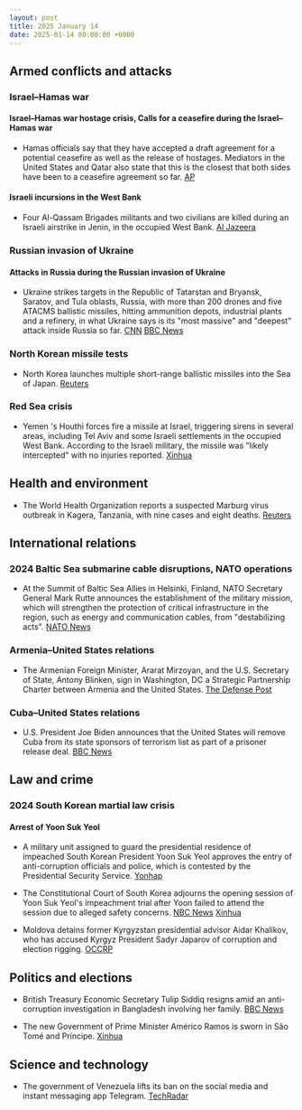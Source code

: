 ```yaml
---
layout: post
title: 2025 January 14
date: 2025-01-14 00:00:00 +0000
---
```


## Armed conflicts and attacks

### Israel–Hamas war

#### Israel–Hamas war hostage crisis, Calls for a ceasefire during the Israel–Hamas war

- Hamas officials say that they have accepted a draft agreement for a potential ceasefire as well as the release of hostages. Mediators in the United States and Qatar also state that this is the closest that both sides have been to a ceasefire agreement so far. [AP](https://apnews.com/article/israel-palestinians-hamas-war-news-01-14-2025-a1495c0f4f13102903ce31a862c49baa)

#### Israeli incursions in the West Bank

- Four Al-Qassam Brigades militants and two civilians are killed during an Israeli airstrike in Jenin, in the occupied West Bank. [Al Jazeera](https://www.aljazeera.com/news/liveblog/2025/1/15/live-israel-launches-fierce-strikes-on-gaza-as-ceasefire-deal-moves-closer?update=3442835)

### Russian invasion of Ukraine

#### Attacks in Russia during the Russian invasion of Ukraine

- Ukraine strikes targets in the Republic of Tatarstan and Bryansk, Saratov, and Tula oblasts, Russia, with more than 200 drones and five ATACMS ballistic missiles, hitting ammunition depots, industrial plants and a refinery, in what Ukraine says is its "most massive" and "deepest" attack inside Russia so far. [CNN](https://edition.cnn.com/2025/01/14/europe/ukraine-russia-drone-missile-attack-intl-hnk/index.html) [BBC News](https://www.bbc.com/news/articles/cwypg2z780go)

### North Korean missile tests

- North Korea launches multiple short-range ballistic missiles into the Sea of Japan. [Reuters](https://www.reuters.com/world/asia-pacific/north-korea-fires-missile-off-east-coast-says-south-korea-military-2025-01-14/)

### Red Sea crisis

- Yemen 's Houthi forces fire a missile at Israel, triggering sirens in several areas, including Tel Aviv and some Israeli settlements in the occupied West Bank. According to the Israeli military, the missile was "likely intercepted" with no injuries reported. [Xinhua](https://english.news.cn/20250114/7d596dc7d5e6418683867e53dbecb391/c.html)

## Health and environment

- The World Health Organization reports a suspected Marburg virus outbreak in Kagera, Tanzania, with nine cases and eight deaths. [Reuters](https://www.reuters.com/world/africa/suspected-outbreak-marburg-virus-kills-eight-tanzania-who-says-2025-01-15/)

## International relations

### 2024 Baltic Sea submarine cable disruptions, NATO operations

- At the Summit of Baltic Sea Allies in Helsinki, Finland, NATO Secretary General Mark Rutte announces the establishment of the military mission, which will strengthen the protection of critical infrastructure in the region, such as energy and communication cables, from "destabilizing acts". [NATO News](https://www.nato.int/cps/cz/natohq/news_232122.htm?selectedLocale=en)

### Armenia–United States relations

- The Armenian Foreign Minister, Ararat Mirzoyan, and the U.S. Secretary of State, Antony Blinken, sign in Washington, DC a Strategic Partnership Charter between Armenia and the United States. [The Defense Post](https://thedefensepost.com/2025/01/14/armenia-signs-us-pact/)

### Cuba–United States relations

- U.S. President Joe Biden announces that the United States will remove Cuba from its state sponsors of terrorism list as part of a prisoner release deal. [BBC News](https://www.bbc.com/news/articles/c17e0k92g41o)

## Law and crime

### 2024 South Korean martial law crisis

#### Arrest of Yoon Suk Yeol

- A military unit assigned to guard the presidential residence of impeached South Korean President Yoon Suk Yeol approves the entry of anti-corruption officials and police, which is contested by the Presidential Security Service. [Yonhap](https://en.yna.co.kr/view/AEN20250114011453320?section=national/politics)

- The Constitutional Court of South Korea adjourns the opening session of Yoon Suk Yeol's impeachment trial after Yoon failed to attend the session due to alleged safety concerns. [NBC News](https://www.nbcnews.com/news/world/impeachment-trial-south-koreas-yoon-adjourned-not-attend-rcna187549) [Xinhua](https://english.news.cn/20250112/45dfd6352df4438ea412380d3f2df56e/c.html)

- Moldova detains former Kyrgyzstan presidential advisor Aidar Khalikov, who has accused Kyrgyz President Sadyr Japarov of corruption and election rigging. [OCCRP](https://www.occrp.org/en/news/moldova-detains-ex-kyrgyz-advisor-who-accused-president-japarov-of-graft)

## Politics and elections

- British Treasury Economic Secretary Tulip Siddiq resigns amid an anti-corruption investigation in Bangladesh involving her family. [BBC News](https://www.bbc.com/news/live/crmnjjm9j12t)

- The new Government of Prime Minister Américo Ramos is sworn in São Tomé and Príncipe. [Xinhua](https://english.news.cn/20250115/62c12ba528404f3b923b3a6f6853de7f/c.html)

## Science and technology

- The government of Venezuela lifts its ban on the social media and instant messaging app Telegram. [TechRadar](https://www.techradar.com/vpn/vpn-privacy-security/venezuela-lifts-telegram-ban-but-the-internet-remains-restricted)
